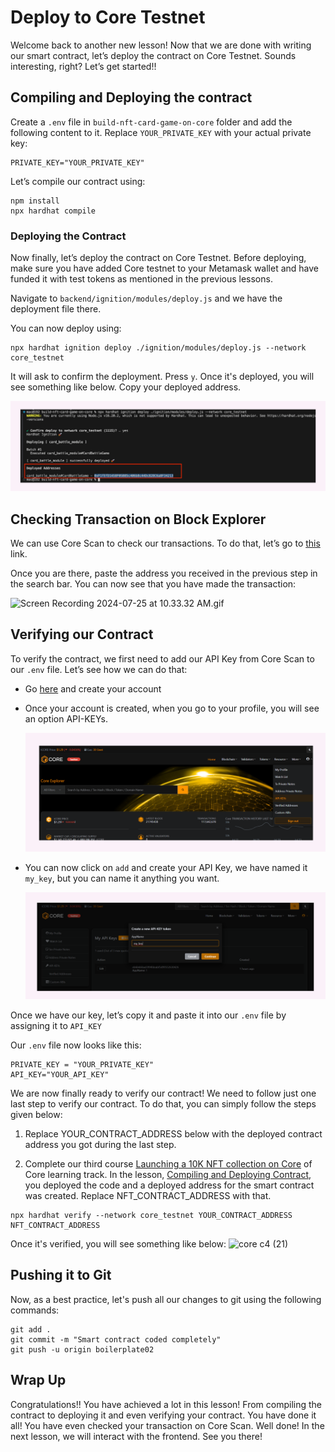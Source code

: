 # Deploy to Core Testnet

Welcome back to another new lesson! Now that we are done with writing our smart contract, let’s deploy the contract on Core Testnet. Sounds interesting, right? Let’s get started!! 

## Compiling and Deploying the contract

Create a `.env` file in `build-nft-card-game-on-core` folder and add the following content to it. Replace `YOUR_PRIVATE_KEY` with your actual private key:

```
PRIVATE_KEY="YOUR_PRIVATE_KEY"
```

Let’s compile our contract using:

```
npm install
npx hardhat compile
```

### Deploying the Contract

Now finally, let’s deploy the contract on Core Testnet. Before deploying, make sure you have added Core testnet to your Metamask wallet and have funded it with test tokens as mentioned in the previous lessons. 

Navigate to `backend/ignition/modules/deploy.js` and we have the deployment file there. 

You can now deploy using:

```
npx hardhat ignition deploy ./ignition/modules/deploy.js --network core_testnet
```

It will ask to confirm the deployment. Press `y`. Once it's deployed, you will see something like below. Copy your deployed address.

![core c4 (19).jpg](https://github.com/0xmetaschool/Learning-Projects/blob/main/assests_for_all/Battle%20Royale%20-%20core%20C4/3.%20Deployment%20and%20Frontend%20Integration/1%20Deploy%20to%20Core%20Testnet/core_c4_(19).jpg?raw=true)

## Checking Transaction on Block Explorer

We can use Core Scan to check our transactions. To do that, let’s go to [this](https://scan.test.btcs.network/) link.

Once you are there, paste the address you received in the previous step in the search bar. You can now see that you have made the transaction: 

![Screen Recording 2024-07-25 at 10.33.32 AM.gif](https://github.com/0xmetaschool/Learning-Projects/blob/main/assests_for_all/Battle%20Royale%20-%20core%20C4/3.%20Deployment%20and%20Frontend%20Integration/1%20Deploy%20to%20Core%20Testnet/Screen_Recording_2024-07-25_at_10.33.32_AM.gif?raw=true)

## Verifying our Contract

To verify the contract, we first need to add our API Key from Core Scan to our `.env` file. Let’s see how we can do that:

- Go [here](https://scan.test.btcs.network/) and create your account
- Once your account is created, when you go to your profile, you will see an option API-KEYs.
    
    ![Untitled](https://github.com/0xmetaschool/Learning-Projects/blob/main/assests_for_all/Battle%20Royale%20-%20core%20C4/3.%20Deployment%20and%20Frontend%20Integration/1%20Deploy%20to%20Core%20Testnet/Untitled.png?raw=true)
    
- You can now click on `add` and create your API Key, we have named it `my_key`, but you can name it anything you want.
    
    ![Untitled](https://github.com/0xmetaschool/Learning-Projects/blob/main/assests_for_all/Battle%20Royale%20-%20core%20C4/3.%20Deployment%20and%20Frontend%20Integration/1%20Deploy%20to%20Core%20Testnet/Untitled%201.png?raw=true)
    

Once we have our key, let’s copy it and paste it into our `.env` file by assigning it to `API_KEY`

Our `.env` file now looks like this:

```
PRIVATE_KEY = "YOUR_PRIVATE_KEY"
API_KEY="YOUR_API_KEY"
```

We are now finally ready to verify our contract! We need to follow just one last step to verify our contract. To do that, you can simply follow the steps given below:

1. Replace YOUR_CONTRACT_ADDRESS below with the deployed contract address you got during the last step. 

2. Complete our third course [Launching a 10K NFT collection on Core](https://metaschool.so/courses/launch-10k-nft-collection-on-core) of Core learning track. In the lesson, [Compiling and Deploying Contract](https://metaschool.so/courses/launch-10k-nft-collection-on-core/lesson/169dd4e0-1ee3-432e-84c7-6232bee99b16), you deployed the code and a deployed address for the smart contract was created. Replace NFT_CONTRACT_ADDRESS with that.

```
npx hardhat verify --network core_testnet YOUR_CONTRACT_ADDRESS NFT_CONTRACT_ADDRESS
```

Once it's verified, you will see something like below:
![core c4 (21)](https://github.com/user-attachments/assets/dbf2a3d6-44f7-4cdb-9606-e087be8b40e8)

## Pushing it to Git

Now, as a best practice, let's push all our changes to git using the following commands:

```
git add .
git commit -m "Smart contract coded completely"
git push -u origin boilerplate02
```

## Wrap Up

Congratulations!! You have achieved a lot in this lesson! From compiling the contract to deploying it and even verifying your contract. You have done it all! You have even checked your transaction on Core Scan. Well done! In the next lesson, we will interact with the frontend. See you there!
